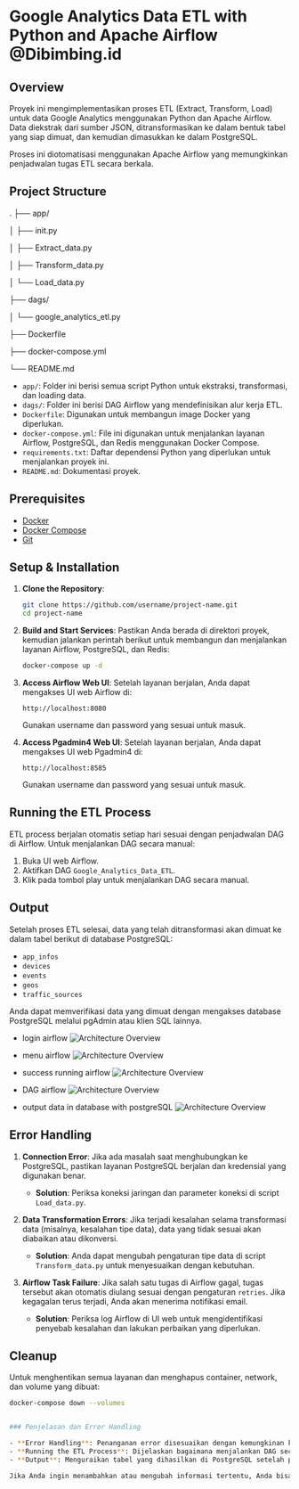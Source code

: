 # Google Analytics Data ETL with Python and Apache Airflow @Dibimbing.id

## Overview

Proyek ini mengimplementasikan proses ETL (Extract, Transform, Load) untuk data Google Analytics menggunakan Python dan Apache Airflow. Data diekstrak dari sumber JSON, ditransformasikan ke dalam bentuk tabel yang siap dimuat, dan kemudian dimasukkan ke dalam PostgreSQL. 

Proses ini diotomatisasi menggunakan Apache Airflow yang memungkinkan penjadwalan tugas ETL secara berkala.

## Project Structure

.
├── app/

│ ├── init.py

│ ├── Extract_data.py

│ ├── Transform_data.py

│ └── Load_data.py

├── dags/

│ └── google_analytics_etl.py

├── Dockerfile

├── docker-compose.yml

└── README.md

- `app/`: Folder ini berisi semua script Python untuk ekstraksi, transformasi, dan loading data.
- `dags/`: Folder ini berisi DAG Airflow yang mendefinisikan alur kerja ETL.
- `Dockerfile`: Digunakan untuk membangun image Docker yang diperlukan.
- `docker-compose.yml`: File ini digunakan untuk menjalankan layanan Airflow, PostgreSQL, dan Redis menggunakan Docker Compose.
- `requirements.txt`: Daftar dependensi Python yang diperlukan untuk menjalankan proyek ini.
- `README.md`: Dokumentasi proyek.

## Prerequisites

- [Docker](https://www.docker.com/get-started)
- [Docker Compose](https://docs.docker.com/compose/install/)
- [Git](https://git-scm.com/downloads)

## Setup & Installation

1. **Clone the Repository**:
    ```bash
    git clone https://github.com/username/project-name.git
    cd project-name
    ```

2. **Build and Start Services**:
    Pastikan Anda berada di direktori proyek, kemudian jalankan perintah berikut untuk membangun dan menjalankan layanan Airflow, PostgreSQL, dan Redis:
    ```bash
    docker-compose up -d
    ```

3. **Access Airflow Web UI**:
    Setelah layanan berjalan, Anda dapat mengakses UI web Airflow di:
    ```
    http://localhost:8080
    ```
    Gunakan username dan password yang sesuai untuk masuk.
   
4. **Access Pgadmin4 Web UI**:
    Setelah layanan berjalan, Anda dapat mengakses UI web Pgadmin4 di:
    ```
    http://localhost:8585
    ```
    Gunakan username dan password yang sesuai untuk masuk.

## Running the ETL Process

ETL process berjalan otomatis setiap hari sesuai dengan penjadwalan DAG di Airflow. Untuk menjalankan DAG secara manual:

1. Buka UI web Airflow.
2. Aktifkan DAG `Google_Analytics_Data_ETL`.
3. Klik pada tombol play untuk menjalankan DAG secara manual.

## Output

Setelah proses ETL selesai, data yang telah ditransformasi akan dimuat ke dalam tabel berikut di database PostgreSQL:

- `app_infos`
- `devices`
- `events`
- `geos`
- `traffic_sources`

Anda dapat memverifikasi data yang dimuat dengan mengakses database PostgreSQL melalui pgAdmin atau klien SQL lainnya.

- login airflow
![Architecture Overview](./images/airflow_1.png)

- menu airflow
![Architecture Overview](./images/airflow_2.png)

- success running airflow
![Architecture Overview](./images/airflow_3.png)

- DAG airflow
![Architecture Overview](./images/airflow_4.png)

- output data in database with postgreSQL
![Architecture Overview](./images/database.png)

## Error Handling

1. **Connection Error**: Jika ada masalah saat menghubungkan ke PostgreSQL, pastikan layanan PostgreSQL berjalan dan kredensial yang digunakan benar.
   - **Solution**: Periksa koneksi jaringan dan parameter koneksi di script `Load_data.py`.

2. **Data Transformation Errors**: Jika terjadi kesalahan selama transformasi data (misalnya, kesalahan tipe data), data yang tidak sesuai akan diabaikan atau dikonversi.
   - **Solution**: Anda dapat mengubah pengaturan tipe data di script `Transform_data.py` untuk menyesuaikan dengan kebutuhan.

3. **Airflow Task Failure**: Jika salah satu tugas di Airflow gagal, tugas tersebut akan otomatis diulang sesuai dengan pengaturan `retries`. Jika kegagalan terus terjadi, Anda akan menerima notifikasi email.
   - **Solution**: Periksa log Airflow di UI web untuk mengidentifikasi penyebab kesalahan dan lakukan perbaikan yang diperlukan.

## Cleanup

Untuk menghentikan semua layanan dan menghapus container, network, dan volume yang dibuat:

```bash
docker-compose down --volumes


### Penjelasan dan Error Handling

- **Error Handling**: Penanganan error disesuaikan dengan kemungkinan kesalahan yang dapat terjadi selama proses ETL, seperti kesalahan koneksi ke database atau kesalahan tipe data selama transformasi.
- **Running the ETL Process**: Dijelaskan bagaimana menjalankan DAG secara manual melalui UI Airflow.
- **Output**: Menguraikan tabel yang dihasilkan di PostgreSQL setelah proses ETL.

Jika Anda ingin menambahkan atau mengubah informasi tertentu, Anda bisa memperbarui file README.md sesuai kebutuhan.


